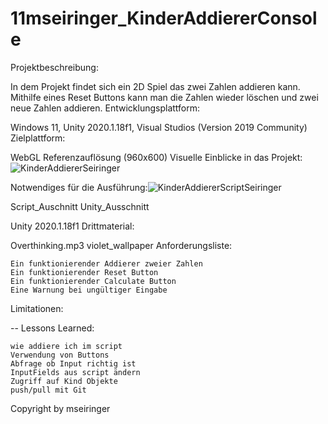 # 11mseiringer_KinderAddiererConsole

Projektbeschreibung:

In dem Projekt findet sich ein 2D Spiel das zwei Zahlen addieren kann. Mithilfe eines Reset Buttons kann man die Zahlen wieder löschen und zwei neue Zahlen addieren.
Entwicklungsplattform:

Windows 11, Unity 2020.1.18f1, Visual Studios (Version 2019 Community)
Zielplattform:

WebGL Referenzauflösung (960x600)
Visuelle Einblicke in das Projekt:
![KinderAddiererSeiringer](https://user-images.githubusercontent.com/90834304/152293582-e5bd4466-666f-4c41-a7fa-c5398328dfe7.jpg)

Notwendiges für die Ausführung:![KinderAddiererScriptSeiringer](https://user-images.githubusercontent.com/90834304/152293791-b5946236-d02a-43e6-8b02-7f398338a771.jpg)

Script_Auschnitt Unity_Ausschnitt

Unity 2020.1.18f1
Drittmaterial:

Overthinking.mp3 violet_wallpaper
Anforderungsliste:

    Ein funktionierender Addierer zweier Zahlen
    Ein funktionierender Reset Button
    Ein funktionierender Calculate Button
    Eine Warnung bei ungültiger Eingabe

Limitationen:

--
Lessons Learned:

    wie addiere ich im script
    Verwendung von Buttons
    Abfrage ob Input richtig ist
    InputFields aus script ändern
    Zugriff auf Kind Objekte
    push/pull mit Git

Copyright by mseiringer
